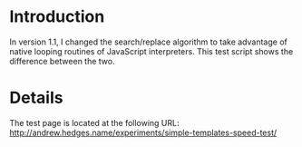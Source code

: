 # Introduction #

In version 1.1, I changed the search/replace algorithm to take advantage of native looping routines of JavaScript interpreters. This test script shows the difference between the two.


# Details #

The test page is located at the following URL: http://andrew.hedges.name/experiments/simple-templates-speed-test/
